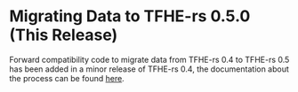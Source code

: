 # Migrating Data to TFHE-rs 0.5.0 (This Release)

Forward compatibility code to migrate data from TFHE-rs 0.4 to TFHE-rs 0.5 has been added in a minor release of TFHE-rs 0.4, the documentation about the process can be found [here](https://docs.zama.ai/tfhe-rs/0.4-1/how-to/migrate_data).

